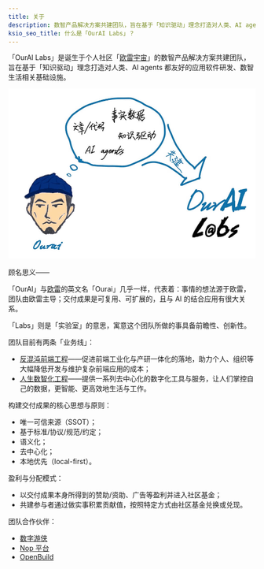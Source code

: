 ```yaml
---
title: 关于
description: 数智产品解决方案共建团队，旨在基于「知识驱动」理念打造对人类、AI agents 都友好的应用软件研发、数智生活相关基础设施。
ksio_seo_title: 什么是「OurAI Labs」？
---
```


「OurAI Labs」是诞生于个人社区「[欧雷宇宙](https://c.ourai.ws/)」的数智产品解决方案共建团队，旨在基于「知识驱动」理念打造对人类、AI agents 都友好的应用软件研发、数智生活相关基础设施。

![Ourai & OurAI Labs](./about/ourailabs.jpg)

顾名思义——

「OurAI」与[欧雷](https://linxoid.com/ourai)的英文名「Ourai」几乎一样，代表着：事情的想法源于欧雷，团队由欧雷主导；交付成果是可复用、可扩展的，且与 AI 的结合应用有很大关系。

「Labs」则是「实验室」的意思，寓意这个团队所做的事具备前瞻性、创新性。

团队目前有两条「业务线」：

- [反混沌前端工程](https://ntks.ourai.ws/)——促进前端工业化与产研一体化的落地，助力个人、组织等大幅降低开发与维护复杂前端应用的成本；
- [人生数智化工程](https://world.ourai.ws/)——提供一系列去中心化的数字化工具与服务，让人们掌控自己的数据，更智能、更高效地生活与工作。

构建交付成果的核心思想与原则：

- 唯一可信来源（SSOT）；
- 基于标准/协议/规范/约定；
- 语义化；
- 去中心化；
- 本地优先（local-first）。

盈利与分配模式：

- 以交付成果本身所得到的赞助/资助、广告等盈利并进入社区基金；
- 共建参与者通过做实事积累贡献值，按照特定方式由社区基金兑换或兑现。

团队合作伙伴：

- [数字游侠](https://yaol.in/)
- [Nop 平台](https://nop-platform.github.io/)
- [OpenBuild](https://openbuildxyz.github.io/eco/zh/)
